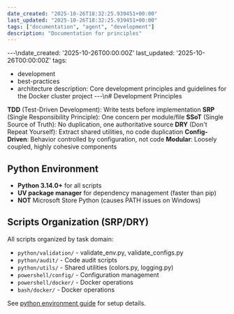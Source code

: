 ```yaml
---
date_created: "2025-10-26T18:32:25.939451+00:00"
last_updated: "2025-10-26T18:32:25.939451+00:00"
tags: ["documentation", "agent", "development"]
description: "Documentation for principles"
---
```


---\ndate_created: '2025-10-26T00:00:00Z'
last_updated: '2025-10-26T00:00:00Z'
tags:

- development
- best-practices
- architecture
  description: Core development principles and guidelines for the Docker cluster project
  ---\n# Development Principles

**TDD** (Test-Driven Development): Write tests before implementation
**SRP** (Single Responsibility Principle): One concern per module/file
**SSoT** (Single Source of Truth): No duplication, one authoritative source
**DRY** (Don't Repeat Yourself): Extract shared utilities, no code duplication
**Config-Driven**: Behavior controlled by configuration, not code
**Modular**: Loosely coupled, highly cohesive components

## Python Environment

- **Python 3.14.0+** for all scripts
- **UV package manager** for dependency management (faster than pip)
- **NOT** Microsoft Store Python (causes PATH issues on Windows)

## Scripts Organization (SRP/DRY)

All scripts organized by task domain:

- `python/validation/` - validate_env.py, validate_configs.py
- `python/audit/` - Code audit scripts
- `python/utils/` - Shared utilities (colors.py, logging.py)
- `powershell/config/` - Configuration management
- `powershell/docker/` - Docker operations
- `bash/docker/` - Docker operations

See [python environment guide](python-setup.md) for setup details.
